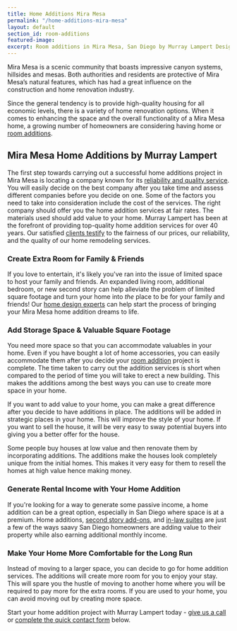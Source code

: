 ```yaml
---
title: Home Additions Mira Mesa
permalink: "/home-additions-mira-mesa"
layout: default
section_id: room-additions
featured-image:
excerpt: Room additions in Mira Mesa, San Diego by Murray Lampert Design, Build, Remodel. Mira Mesa home addition experts since 1975. Visit us today!
---
```


Mira Mesa is a scenic community that boasts impressive canyon systems, hillsides and mesas. Both authorities and residents are protective of Mira Mesa’s natural features, which has had a great influence on the construction and home renovation industry.

Since the general tendency is to provide high-quality housing for all economic levels, there is a variety of home renovation options. When it comes to enhancing the space and the overall functionality of a Mira Mesa home, a growing number of homeowners are considering having home or [room additions](/san-diego-room-additions).

## Mira Mesa Home Additions by Murray Lampert

The first step towards carrying out a successful home additions project in Mira Mesa is locating a company known for its [reliability and quality service](/murray-lampert-recognized-among-north-americas-best). You will easily decide on the best company after you take time and assess different companies before you decide on one. Some of the factors you need to take into consideration include the cost of the services. The right company should offer you the home addition services at fair rates. The materials used should add value to your home. Murray Lampert has been at the forefront of providing top-quality home addition services for over 40 years. Our satisfied [clients testify](/testimonials) to the fairness of our prices, our reliability, and the quality of our home remodeling services.

### Create Extra Room for Family & Friends

If you love to entertain, it's likely you've ran into the issue of limited space to host your family and friends. An expanded living room, additional bedroom, or new second story can help alleviate the problem of limited square footage and turn your home into _the_ place to be for your family and friends! Our [home design experts](/san-diego-home-design-services) can help start the process of bringing your Mira Mesa home addition dreams to life.

### Add Storage Space & Valuable Square Footage

You need more space so that you can accommodate valuables in your home. Even if you have bought a lot of home accessories, you can easily accommodate them after you decide your [room addition](/san-diego-room-additions) project is complete. The time taken to carry out the addition services is short when compared to the period of time you will take to erect a new building. This makes the additions among the best ways you can use to create more space in your home.

If you want to add value to your home, you can make a great difference after you decide to have additions in place. The additions will be added in strategic places in your home. This will improve the style of your home. If you want to sell the house, it will be very easy to sway potential buyers into giving you a better offer for the house.

Some people buy houses at low value and then renovate them by incorporating additions. The additions make the houses look completely unique from the initial homes. This makes it very easy for them to resell the homes at high value hence making money.

### Generate Rental Income with Your Home Addition

If you're looking for a way to generate some passive income, a home addition can be a great option, especially in San Diego where space is at a premium. Home additions, [second story add-ons](/san-diego-second-story-addition), and [in-law suites](/san-diego-in-law-suites) are just a few of the ways saavy San Diego homeowners are adding value to their property while also earning additional monthly income.

### Make Your Home More Comfortable for the Long Run

Instead of moving to a larger space, you can decide to go for home addition services. The additions will create more room for you to enjoy your stay. This will spare you the hustle of moving to another home where you will be required to pay more for the extra rooms. If you are used to your home, you can avoid moving out by creating more space.

Start your home addition project with Murray Lampert today - [give us a call](tel:+6192859222) or [complete the quick contact form](#quick-contact) below.
